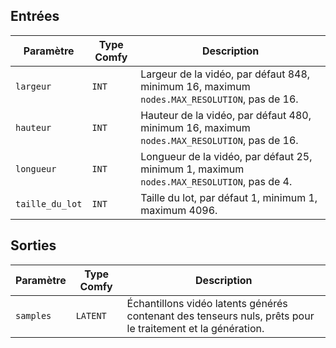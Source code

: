## Entrées

| Paramètre    | Type Comfy | Description                                                                               |
| ------------ | ---------- | ----------------------------------------------------------------------------------------- |
| `largeur`      | `INT`      | Largeur de la vidéo, par défaut 848, minimum 16, maximum `nodes.MAX_RESOLUTION`, pas de 16. |
| `hauteur`     | `INT`      | Hauteur de la vidéo, par défaut 480, minimum 16, maximum `nodes.MAX_RESOLUTION`, pas de 16. |
| `longueur`     | `INT`      | Longueur de la vidéo, par défaut 25, minimum 1, maximum `nodes.MAX_RESOLUTION`, pas de 4. |
| `taille_du_lot` | `INT`      | Taille du lot, par défaut 1, minimum 1, maximum 4096.                                    |

## Sorties

| Paramètre    | Type Comfy | Description                                                                              |
| ------------ | ---------- | ---------------------------------------------------------------------------------------- |
| `samples`    | `LATENT`   | Échantillons vidéo latents générés contenant des tenseurs nuls, prêts pour le traitement et la génération. |
